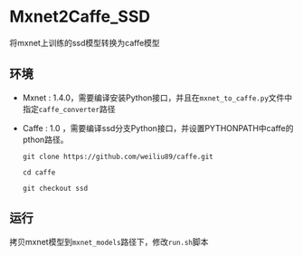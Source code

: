 Mxnet2Caffe_SSD
================

将mxnet上训练的ssd模型转换为caffe模型

环境
-----------
* Mxnet : 1.4.0，需要编译安装Python接口，并且在`mxnet_to_caffe.py`文件中指定`caffe_converter`路径

* Caffe : 1.0 ，需要编译ssd分支Python接口，并设置PYTHONPATH中caffe的pthon路径。

  `git clone https://github.com/weiliu89/caffe.git`

  `cd caffe`

  `git checkout ssd`

  

运行
-----

拷贝mxnet模型到`mxnet_models`路径下，修改`run.sh`脚本






